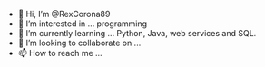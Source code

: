 - 👋 Hi, I’m @RexCorona89
- 👀 I’m interested in ... programming
- 🌱 I’m currently learning ... Python, Java, web services  and  SQL.
- 💞️ I’m looking to collaborate on ...
- 📫 How to reach me ...

<!---
RexCorona89/RexCorona89 is a ✨ special ✨ repository because its `README.md` (this file) appears on your GitHub profile.
You can click the Preview link to take a look at your changes.
--->
